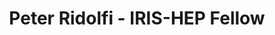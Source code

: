 ---
layout: fellow
pagetype: fellow
shortname: peterridolfi
permalink: /fellows/peterridolfi.html
fellow-name: Peter Ridolfi
title: Peter Ridolfi - IRIS-HEP Fellow
active: false
dates:
  start: 2022-05-16
  end: 2022-08-19
photo: /assets/images/team/Peter-Ridolfi.jpg
institution: University of Pittsburgh
e-mail: pbr11@pitt.edu
project_title: Designing and implementing a converting tool for statistical models between pyhf and CMS combine
project_goal: >
    The main goal of this project is to develop a tool that actively identifies and accommodates similarities and nuances between pyhf and CMS Combine models. The tool must be able to convert the given parameters form one type of model to the other type, while maintaining a high degree of accuracy between the actual functionality and predictions that are made by the models. Additionally, the tool should be able to give feedback concerning expected differences in these outputs based on the parameters that are given, and the limitations of the tool itself. Ultimately, the tool will serve as another method for better understanding the models that are created and the predictions that they make.
    <br>
    GitHub url: <a href="https://github.com/peterridolfi/Pyhf-to-Combine-converter.git">https://github.com/peterridolfi/Pyhf-to-Combine-converter.git</a>
focus-area: as
mentors:
  - Matthew Feickert (University of Wisconsin-Madison)
  - Alexander Held (University of Wisconsin-Madison)
  - Kyle Cranmer (NYU / University of Wisconsin-Madison)
proposal: /assets/pdf/fellows-2022/009-proposal-Peter-Ridolfi.pdf
presentations:
- title: 'Pyhf to Combine Converter'
  date: 2022-06-15
  url: https://indico.cern.ch/event/1155138/contributions/4850299/
  meeting: IRIS-HEP Fellows Projects Lightning Talks 2022
  meetingurl: https://indico.cern.ch/event/1155138
  location: Virtual
  focus-area: as
  project:

- title: 'Designing and implementing a converting tool for statistical models between pyhf and CMS combine'
  date: 2022-09-21
  url: https://indico.cern.ch/event/1195271/contributions/5056107/
  meeting: IRIS-HEP Fellows Presentations 2022
  meetingurl: https://indico.cern.ch/event/1195271
  recordingurl: https://youtu.be/H8mwFxK7sos&t=707s
  location: Virtual
  focus-area: as
  project:
current_status: >
github-username: peterridolfi
linkedin-profile: https://www.linkedin.com/in/peter-ridolfi-061888252
---
